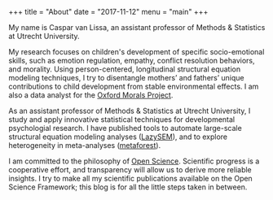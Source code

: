 +++
title = "About"
date = "2017-11-12"
menu = "main"
+++

My name is Caspar van Lissa, an assistant professor of Methods & Statistics at Utrecht University. 

My research focuses on children's development of specific socio-emotional skills, such as emotion regulation, empathy, conflict resolution behaviors, and morality. Using person-centered, longitudinal structural equation modeling techniques, I try to disentangle mothers’ and fathers’ unique contributions to child development from stable environmental effects. I am also a data analyst for the [Oxford Morals Project](https://osf.io/w5ad8/).

As an assistant professor of Methods & Statistics at Utrecht University, I study and apply innovative statistical techniques for developmental psychologial research. I have published tools to automate large-scale structural equation modeling analyses ([LazySEM](https://github.com/cjvanlissa/LazySEM)), and to explore heterogeneity in meta-analyses ([metaforest](https://github.com/cjvanlissa/metaforest)).

I am committed to the philosophy of [Open Science](https://osf.io). Scientific progress is a cooperative effort, and transparency will allow us to derive more reliable insights. I try to make all my scientific publications available on the Open Science Framework; this blog is for all the little steps taken in between.